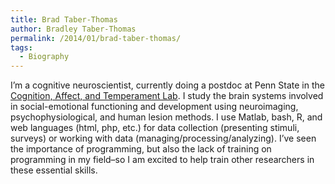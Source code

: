 ```yaml
---
title: Brad Taber-Thomas
author: Bradley Taber-Thomas
permalink: /2014/01/brad-taber-thomas/
tags:
  - Biography
---
```

I&#8217;m a cognitive neuroscientist, currently doing a postdoc at Penn State in the [Cognition, Affect, and Temperament Lab][1]. I study the brain systems involved in social-emotional functioning and development using neuroimaging, psychophysiological, and human lesion methods. I use Matlab, bash, R, and web languages (html, php, etc.) for data collection (presenting stimuli, surveys) or working with data (managing/processing/analyzing). I&#8217;ve seen the importance of programming, but also the lack of training on programming in my field&#8211;so I am excited to help train other researchers in these essential skills.

 [1]: http://www.catlabpsu.com/
